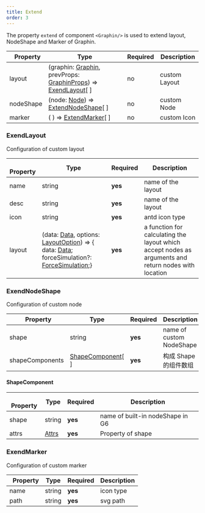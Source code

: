 ```yaml
---
title: Extend
order: 3
---
```


The property `extend` of  component `<Graphin/>` is used to extend layout, NodeShape and Marker of Graphin.

|   Property    | Type                                                           | Required | Description       |
| --------- | -------------------------------------------------------------- | -------- | ---------- |
| layout    | (graphin: [Graphin](), prevProps: [GraphinProps](/zh/docs/api/graphin#props)) => [ExendLayout](#extendlayout)[ ]  | no       | custom Layout |
| nodeShape | (node: [Node](/zh/docs/api/graphin#node)) => [ExtendNodeShape](#extendnodeshape)[ ] | no       | custom Node |
| marker    | ( ) => [ExtendMarker](#extendmarker)[ ]         | no       | custom Icon |


### ExendLayout

Configuration of custom layout

|   Property   | Type                  | Required | Description          |
| -------- | --------------------- | -------- | ------------- |
| name    | string       | **yes** | name of the layout      |
| desc  | string     | **yes**       | name  of the layout     |
| icon  | string   | **yes**     | antd icon type     |
| layout      | (data: [Data](/zh/docs/api/graphin#data), options: [LayoutOption](/en/docs/api/layout#layoutoptions)) => { data: [Data](/zh/docs/api/graphin#data); forceSimulation?: [ForceSimulation]();} | **yes**       | a function for calculating the layout which accept nodes as arguments and return nodes with location     |

### ExendNodeShape

Configuration of custom node

|   Property   | Type                  | Required | Description          |
| -------- | --------------------- | -------- | ------------- |
| shape    | string       | **yes** | name of custom NodeShape      |
| shapeComponents  | [ShapeComponent](#shapecomponent)[ ]     | **yes**       | 构成 Shape 的组件数组      |

#### ShapeComponent

|   Property   | Type                  | Required | Description          |
| -------- | --------------------- | -------- | ------------- |
| shape    | string       | **yes** |  name of built-in nodeShape in G6      |
| attrs  | [Attrs](https://www.yuque.com/antv/g6/ffzwfp)     | **yes**       | Property of shape    |


### ExendMarker

Configuration of custom marker

|   Property   | Type                  | Required | Description          |
| -------- | --------------------- | -------- | ------------- |
| name    | string       | **yes** | icon type      |
| path | string     | **yes**       | svg path      |

